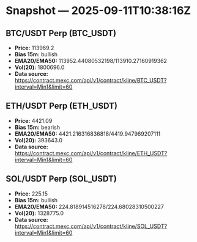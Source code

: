 # Snapshot — 2025-09-11T10:38:16Z

## BTC/USDT Perp (BTC_USDT)
- **Price:** 113969.2
- **Bias 15m:** bullish
- **EMA20/EMA50:** 113952.44080532198/113910.27160919362
- **Vol(20):** 1800696.0
- **Data source:** https://contract.mexc.com/api/v1/contract/kline/BTC_USDT?interval=Min1&limit=60

## ETH/USDT Perp (ETH_USDT)
- **Price:** 4421.09
- **Bias 15m:** bearish
- **EMA20/EMA50:** 4421.216316836818/4419.947969207111
- **Vol(20):** 393643.0
- **Data source:** https://contract.mexc.com/api/v1/contract/kline/ETH_USDT?interval=Min1&limit=60

## SOL/USDT Perp (SOL_USDT)
- **Price:** 225.15
- **Bias 15m:** bullish
- **EMA20/EMA50:** 224.818914516278/224.68028310500227
- **Vol(20):** 1328775.0
- **Data source:** https://contract.mexc.com/api/v1/contract/kline/SOL_USDT?interval=Min1&limit=60

